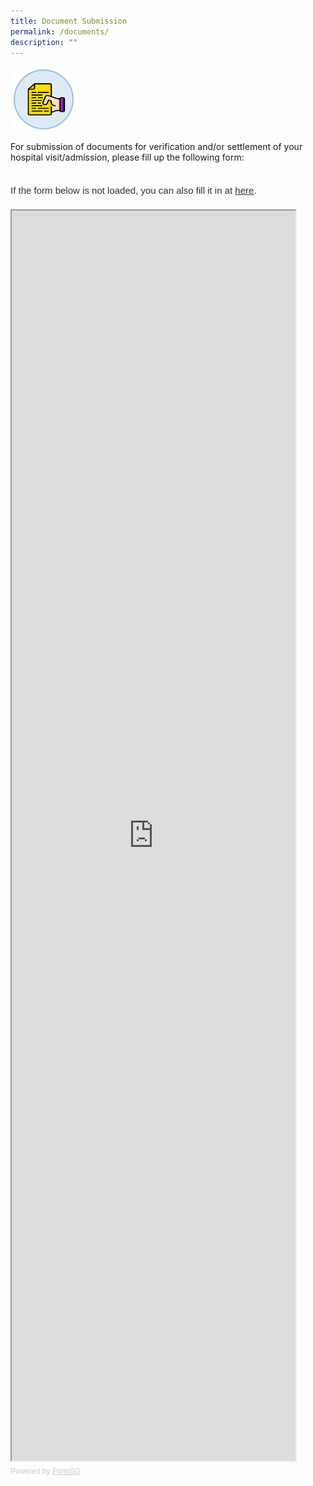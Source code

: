 ```yaml
---
title: Document Submission
permalink: /documents/
description: ""
---
```

<img src="images/doc.png" style="vertical-align: middle; max-width: 19%; margin: 5px;">

For submission of documents for verification and/or settlement of your hospital visit/admission, please fill up the following form:
<br><br>
        <div style="font-family:Sans-Serif;font-size:15px;opacity:0.9;padding-top:5px;padding-bottom:8px">If the form below is not loaded, you can also fill it in at <a href="[https://form.gov.sg/63071bcc2c1e9100137c16e0]">here</a>.</div>
		
<iframe id="iframe" src="https://form.gov.sg/63071bcc2c1e9100137c16e0" style="width:90%;height:2000px"></iframe>
<div style="font-family:Sans-Serif;font-size:12px;color:#999;opacity:0.5;padding-top:5px">Powered by <a href="https://form.gov.sg" style="color: #999">FormSG</a></div>